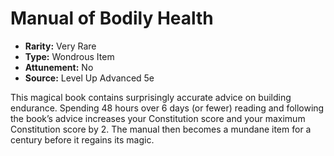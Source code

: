 # Manual of Bodily Health

- **Rarity:** Very Rare
- **Type:** Wondrous Item
- **Attunement:** No
- **Source:** Level Up Advanced 5e

This magical book contains surprisingly accurate advice on building endurance. Spending 48 hours over 6 days (or fewer) reading and following the book’s advice increases your Constitution score and your maximum Constitution score by 2\. The manual then becomes a mundane item for a century before it regains its magic.
